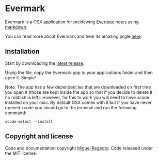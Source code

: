 Evermark
========

Evermark is a OSX application for previewing [Evernote](https://evernote.com/) notes using [markdown](https://github.com/adam-p/markdown-here/wiki/Markdown-Cheatsheet).

You can read more about Evermark and hear its amazing jingle [here](http://writings.miguelregedor.com/evermark).


Installation
------------

Start by downloading the [latest release](https://github.com/regedor/evermark/archive/v0.3.zip).

Unzip the file, copy the Evermark app to your applications folder and then open it. Simple!

Note: The app has a few dependencies that are downloaded on first time you open it (those are kept inside the app so that if you decide to delete it no rubbish is left). However, for this to work you will need to have xcode installed on your mac.
By default OSX comes with it but if you have never opened xcode you should go to the terminal and run the following command:

```
xcode-select --install
```


Copyright and license
---------------------

Code and documentation copyright [Miguel Regedor](http://www.miguelregedor.com). Code released under the MIT license.
